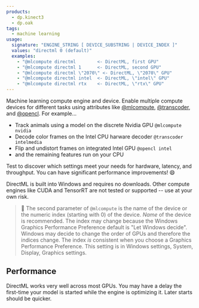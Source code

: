 ```yaml
---
products:
  - dp.kinect3
  - dp.oak
tags:
  - machine learning
usage:
  signature: "ENGINE_STRING [ DEVICE_SUBSTRING | DEVICE_INDEX ]"
  values: "directml 0 (default)"
  examples:
    - "@mlcompute directml        <- DirectML, first GPU"
    - "@mlcompute directml 1      <- DirectML, second GPU"
    - "@mlcompute directml \"2070\" <- DirectML, \"2070\" GPU"
    - "@mlcompute directml intel  <- DirectML, \"intel\" GPU"
    - "@mlcompute directml rtx    <- DirectML, \"rtx\" GPU"
---
```


Machine learning compute engine and device.
Enable multiple compute devices for different tasks using attributes like
[@mlcompute](mlcompute.md), [@transcoder](transcoder.md), and [@opencl](opencl.md).
For example...

* Track animals using a model on the discrete Nvidia GPU `@mlcompute nvidia`
* Decode color frames on the Intel CPU harware decoder `@transcoder intelmedia`
* Flip and undistort frames on integrated Intel GPU `@opencl intel`
* and the remaining features run on your CPU

Test to discover which settings meet your needs for hardware, latency, and throughput.
You can have significant performance improvements! :smile:

DirectML is built into Windows and requires no downloads. Other compute engines like
CUDA and TensorRT are not tested or supported -- use at your own risk.

> :memo: The second parameter of `@mlcompute` is the name of the device or
> the numeric index (starting with 0) of the device. *Name* of the device is recommended.
> The index may change because the Windows Graphics Performance Preference default
> is "Let Windows decide". Windows may decide to change the order of GPUs and therefore
> the indices change. The index *is* consistent when you choose a Graphics Performance
> Preference. This setting is in Windows settings, System, Display, Graphics settings.

## Performance

DirectML works very well across most GPUs. You may have a delay the first-time your model
is started while the engine is optimizing it. Later starts should be quicker.
